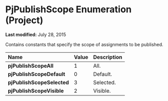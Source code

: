 
# PjPublishScope Enumeration (Project)

 **Last modified:** July 28, 2015

Contains constants that specify the scope of assignments to be published.


|**Name**|**Value**|**Description**|
|:-----|:-----|:-----|
| **pjPublishScopeAll**|1|All.|
| **pjPublishScopeDefault**|0|Default.|
| **pjPublishScopeSelected**|3|Selected.|
| **pjPublishScopeVisible**|2|Visible.|
